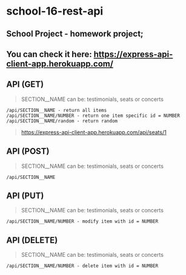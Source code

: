 # school-16-rest-api

## School Project - homework project;

## You can check it here: https://express-api-client-app.herokuapp.com/

## API (GET)

> SECTION\_\_NAME can be: testimonials, seats or concerts

```
/api/SECTION__NAME - return all items
/api/SECTION__NAME/NUMBER - return one item specific id = NUMBER
/api/SECTION__NAME/random - return random
```

> https://express-api-client-app.herokuapp.com/api/seats/1

## API (POST)

> SECTION\_\_NAME can be: testimonials, seats or concerts

```
/api/SECTION__NAME
```

## API (PUT)

> SECTION\_\_NAME can be: testimonials, seats or concerts

```
/api/SECTION__NAME/NUMBER - modify item with id = NUMBER
```

## API (DELETE)

> SECTION\_\_NAME can be: testimonials, seats or concerts

```
/api/SECTION__NAME/NUMBER - delete item with id = NUMBER
```

